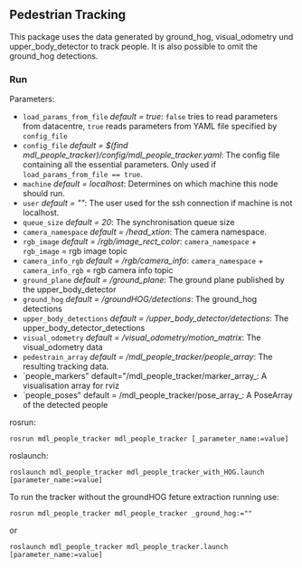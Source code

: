 ## Pedestrian Tracking
This package uses the data generated by ground_hog, visual_odometry und upper_body_detector to track people. It is also possible to omit the ground_hog detections.

### Run
Parameters:
* `load_params_from_file` _default = true_: `false` tries to read parameters from datacentre, `true` reads parameters from YAML file specified by `config_file`
* `config_file` _default = $(find mdl_people_tracker)/config/mdl_people_tracker.yaml_: The config file containing all the essential parameters. Only used if `load_params_from_file == true`.
* `machine` _default = localhost_: Determines on which machine this node should run.
* `user` _default = ""_: The user used for the ssh connection if machine is not localhost.
* `queue_size` _default = 20_: The synchronisation queue size
* `camera_namespace` _default = /head_xtion_: The camera namespace.
* `rgb_image` _default = /rgb/image_rect_color_: `camera_namespace` + `rgb_image` = rgb image topic
* `camera_info_rgb` _default = /rgb/camera_info_: `camera_namespace` + `camera_info_rgb` = rgb camera info topic
* `ground_plane` _default = /ground_plane_: The ground plane published by the upper_body_detector
* `ground_hog` _default = /groundHOG/detections_: The ground_hog detections
* `upper_body_detections` _default = /upper_body_detector/detections_: The upper_body_detector_detections
* `visual_odometry` _default = /visual_odometry/motion_matrix_: The visual_odometry data
* `pedestrain_array` _default = /mdl_people_tracker/people_array_: The resulting tracking data.
* `people_markers" default="/mdl_people_tracker/marker_array_: A visualisation array for rviz
* `people_poses" default = /mdl_people_tracker/pose_array_: A PoseArray of the detected people

rosrun:
```
rosrun mdl_people_tracker mdl_people_tracker [_parameter_name:=value]
```

roslaunch:
```
roslaunch mdl_people_tracker mdl_people_tracker_with_HOG.launch [parameter_name:=value]
```

To run the tracker without the groundHOG feture extraction running use:
```
rosrun mdl_people_tracker mdl_people_tracker _ground_hog:=""
```
or

```
roslaunch mdl_people_tracker mdl_people_tracker.launch [parameter_name:=value]
```
